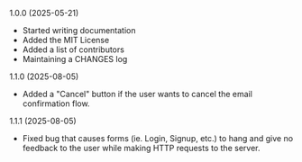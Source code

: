 1.0.0 (2025-05-21)

- Started writing documentation
- Added the MIT License
- Added a list of contributors
- Maintaining a CHANGES log

1.1.0 (2025-08-05)

- Added a "Cancel" button if the user wants to cancel the email confirmation flow.

1.1.1 (2025-08-05)

- Fixed bug that causes forms (ie. Login, Signup, etc.) to hang and give no feedback to the user while making HTTP requests to the server.
